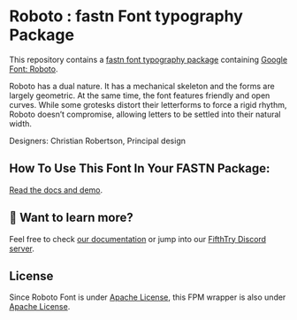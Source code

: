 # Roboto : fastn Font typography Package

This repository contains a [fastn font typography package](https://fastn.com/featured/fonts/) containing [Google Font: Roboto](https://fonts.google.com/specimen/Roboto/about).

Roboto has a dual nature. It has a mechanical skeleton and the forms are largely
geometric. At the same time, the font features friendly and open curves. While 
some grotesks distort their letterforms to force a rigid rhythm, Roboto doesn’t
compromise, allowing letters to be settled into their natural width.

Designers: Christian Robertson, Principal design

## How To Use This Font In Your FASTN Package:

[Read the docs and demo](https://fastn-community.github.io/roboto-typography).

## 👀 Want to learn more?

Feel free to check [our documentation](https://fastn.com/) or jump into our 
[FifthTry Discord server](https://discord.gg/bucrdvptYd).

## License

Since Roboto  Font is under [Apache License](https://fonts.google.com/specimen/Roboto/about), this FPM wrapper is also
under [Apache License](LICENSE).




